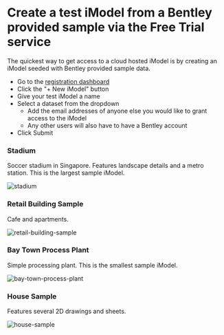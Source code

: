 # Create a test iModel from a Bentley provided sample via the Free Trial service

The quickest way to get access to a cloud hosted iModel is by creating an iModel seeded with Bentley provided sample data.

- Go to the [registration dashboard](../../../getting-started/registration-dashboard/?tab=1&create=bentleyExample)
- Click the "+ New iModel" button
- Give your test iModel a name
- Select a dataset from the dropdown
  - Add the email addresses of anyone else you would like to grant access to the iModel
  - Any other users will also have to have a Bentley account
- Click Submit

### Stadium

Soccer stadium in Singapore. Features landscape details and a metro station. This is the largest sample iModel.

![stadium]($docs/learning/tutorials/images/stadium.png)

### Retail Building Sample

Cafe and apartments.

![retail-building-sample]($docs/learning/tutorials/images/retail-building-sample.png)

### Bay Town Process Plant

Simple processing plant. This is the smallest sample iModel.

![bay-town-process-plant]($docs/learning/tutorials/images/bay-town-process-plant.png)

### House Sample

Features several 2D drawings and sheets.

![house-sample]($docs/learning/tutorials/images/house-sample.png)
